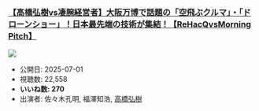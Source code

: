 ### [【高橋弘樹vs凄腕経営者】大阪万博で話題の「空飛ぶクルマ」・「ドローンショー」！日本最先端の技術が集結！【ReHacQvsMorning Pitch】](https://www.youtube.com/watch?v=w15LSyBqLew)
[![](https://img.youtube.com/vi/w15LSyBqLew/sddefault.jpg)](https://www.youtube.com/watch?v=w15LSyBqLew)
-   公開日: 2025-07-01
-   視聴数: 22,558
-   **いいね数: 270**
-   出演者: 佐々木孔明, 福澤知浩, [高橋弘樹](/rehacq_fan/people/高橋弘樹 "wikilink")
